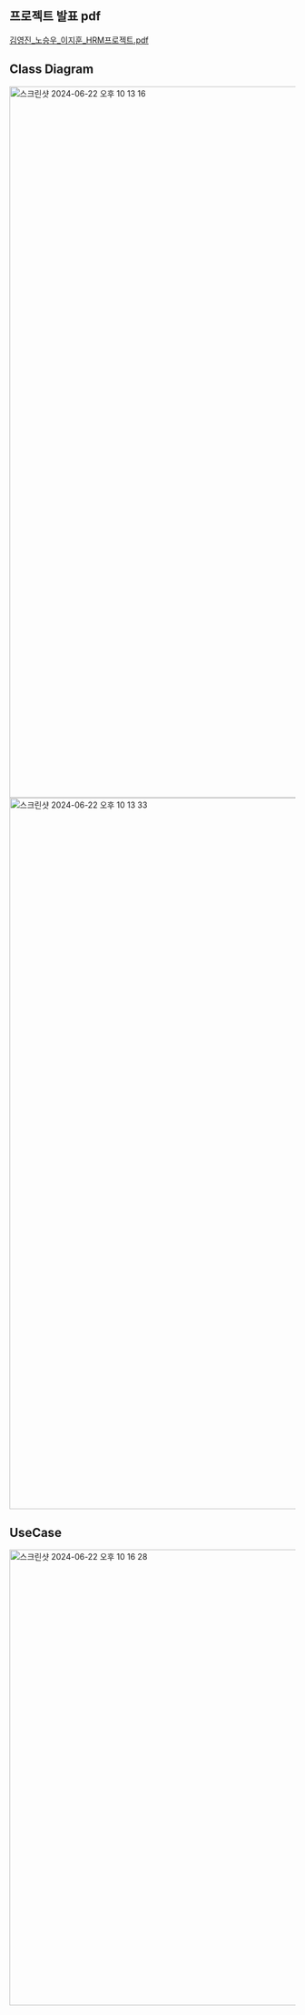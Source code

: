 ## 프로젝트 발표 pdf
[김영진_노승우_이지훈_HRM프로젝트.pdf](https://github.com/user-attachments/files/15936690/_._._HRM.pdf)

 




## Class Diagram
<img width="1250" alt="스크린샷 2024-06-22 오후 10 13 16" src="https://github.com/youngjin-korea/KCC_Diagram_Src_miniProject/assets/101031079/3e864d92-5030-4ccc-8748-bccabce2da05">
<img width="1250" alt="스크린샷 2024-06-22 오후 10 13 33" src="https://github.com/youngjin-korea/KCC_Diagram_Src_miniProject/assets/101031079/d75845ba-9352-4d4d-bc7d-9913529d4b3d">




## UseCase
<img width="801" alt="스크린샷 2024-06-22 오후 10 16 28" src="https://github.com/youngjin-korea/KCC_Diagram_Src_miniProject/assets/101031079/ef8f1f8f-dd0b-4547-8b8f-227b99a7bcf7">
